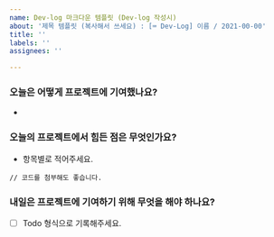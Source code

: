 ```yaml
---
name: Dev-log 마크다운 템플릿 (Dev-log 작성시)
about: '제목 템플릿 (복사해서 쓰세요) : [⌨️ Dev-Log] 이름 / 2021-00-00'
title: ''
labels: ''
assignees: ''

---
```


### **오늘은 어떻게 프로젝트에 기여했나요?**

- 

### **오늘의 프로젝트에서 힘든 점은 무엇인가요?**

- 항목별로 적어주세요.

`// 코드를 첨부해도 좋습니다.`

### **내일은 프로젝트에 기여하기 위해 무엇을 해야 하나요?**

- [ ]  Todo 형식으로 기록해주세요.
